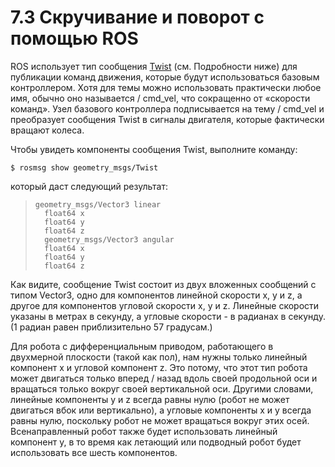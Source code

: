 # 7.3 Скручивание и поворот с помощью ROS

ROS использует тип сообщения [Twist](http://www.ros.org/doc/api/geometry_msgs/html/msg/Twist.html) \(см. Подробности ниже\) для публикации команд движения, которые будут использоваться базовым контроллером. Хотя для темы можно использовать практически любое имя, обычно оно называется / cmd\_vel, что сокращенно от «скорости команд». Узел базового контроллера подписывается на тему / cmd\_vel и преобразует сообщения Twist в сигналы двигателя, которые фактически вращают колеса. 

Чтобы увидеть компоненты сообщения Twist, выполните команду:

```text
$ rosmsg show geometry_msgs/Twist
```

который даст следующий результат:



> ```text
> geometry_msgs/Vector3 linear
>   float64 x
>   float64 y
>   float64 z
>   geometry_msgs/Vector3 angular
>   float64 x
>   float64 y
>   float64 z
> ```

Как видите, сообщение Twist состоит из двух вложенных сообщений с типом Vector3, одно для компонентов линейной скорости x, y и z, а другое для компонентов угловой скорости x, y и z. Линейные скорости указаны в метрах в секунду, а угловые скорости - в радианах в секунду. \(1 радиан равен приблизительно 57 градусам.\) 

Для робота с дифференциальным приводом, работающего в двухмерной плоскости \(такой как пол\), нам нужны только линейный компонент x и угловой компонент z. Это потому, что этот тип робота может двигаться только вперед / назад вдоль своей продольной оси и вращаться только вокруг своей вертикальной оси. Другими словами, линейные компоненты y и z всегда равны нулю \(робот не может двигаться вбок или вертикально\), а угловые компоненты x и y всегда равны нулю, поскольку робот не может вращаться вокруг этих осей. Всенаправленный робот также будет использовать линейный компонент y, в то время как летающий или подводный робот будет использовать все шесть компонентов.

